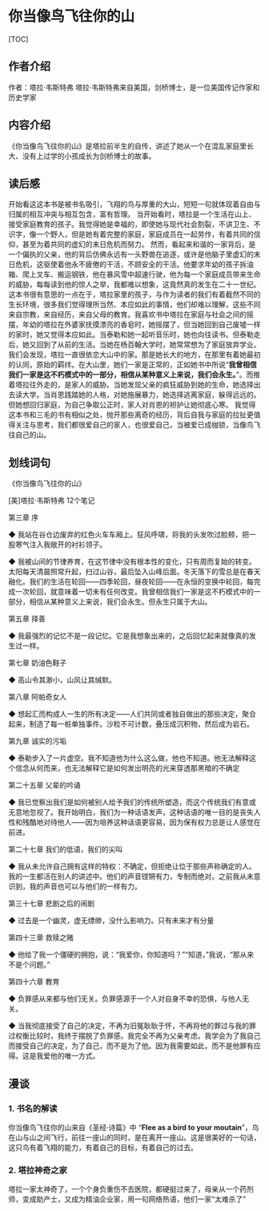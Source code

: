 # 你当像鸟飞往你的山
[TOC]
## 作者介绍
作者：塔拉·韦斯特弗
塔拉·韦斯特弗来自美国，剑桥博士，是一位美国传记作家和历史学家
## 内容介绍
《你当像鸟飞往你的山》是塔拉前半生的自传，讲述了她从一个在混乱家庭里长大、没有上过学的小孩成长为剑桥博士的故事。
## 读后感
开始看这这本书是被书名吸引，飞翔的鸟与厚重的大山，短短一句就体现着自由与归属的相互冲突与相互包含，富有哲理。
当开始看时，塔拉是一个生活在山上、接受家庭教育的孩子。我觉得她是幸福的，即使她与现代社会割裂，不讲卫生、不识字，像一个野人，但是她有着完整的家庭，家庭成员在一起劳作，有着共同的信仰，甚至为着共同的虚幻的末日危机而努力。
然而，看起来和谐的一家背后，是一个偏执的父亲，他的背后仿佛永远有一头野兽在追逐，或许是他脑子里虚幻的末日危机，这驱使着他永不疲倦的干活，不顾安全的干活。他要求年幼的孩子拆油箱、爬上叉车、搬运钢铁，他在暴风雪中超速行驶，他为每一个家庭成员带来生命的威胁，每每读到他的惊人之举，我都难以想象，这竟然真的发生在二十一世纪。
这本书很有意思的一点在于，塔拉家里的孩子，与作为读者的我们有着截然不同的生长环境，很多我们觉得理所当然、本应如此的事情，他们却难以理解，这些不同来自宗教，来自经历，来自父母的教育。我喜欢书中塔拉在家庭与社会之间的摇摆，年幼的塔拉在外婆家抚摸漂亮的香皂时，她摇摆了，但当她回到自己废墟一样的家时，她又觉得本应如此。当泰勒和她一起听音乐时，她也向往读书。但泰勒走后，她又回到了从前的生活。当她在杨百翰大学时，她常常想为了家庭放弃学业。
我们会发现，塔拉一直很依恋大山中的家。那是她长大的地方，在那里有着她最初的认同，原始的羁绊。在大山里，她们一家是正常的，正如她书中所说“**我曾相信我们一家是这不朽模式中的一部分，相信从某种意义上来说，我们会永生。**”。而推着塔拉往外走的，是家人的威胁。当她发现父亲的疯狂威胁到她的生命，她选择出去读大学。当肖恩践踏她的人格，对她施展暴力，她选择逃离家庭，躲得远远的。但她想回归家庭，为自己争取公正时，家人对肖恩的袒护让她彻底心寒。
我觉得这本书和三毛的书有相似之处，抛开那些离奇的经历，背后自我与家庭的拉扯更值得关注与思考，我们都很爱自己的家人，也很爱自己，当被爱已成枷锁，当像鸟飞往自己的山。
## 划线词句
《你当像鸟飞往你的山》

[美]塔拉·韦斯特弗
12个笔记

第三章 序

◆ 我站在谷仓边废弃的红色火车车厢上。狂风呼啸，将我的头发吹过脸颊，把一股寒气注入我敞开的衬衫领子。

◆ 我被山间的节律养育，在这节律中没有根本性的变化，只有周而复始的转变。太阳每天清晨照常升起，扫过山谷，最后坠入山峰后面。冬天落下的雪总是在春天融化。我们的生活在轮回——四季轮回，昼夜轮回——在永恒的变换中轮回，每完成一次轮回，就意味着一切未有任何改变。我曾相信我们一家是这不朽模式中的一部分，相信从某种意义上来说，我们会永生。但永生只属于大山。


第五章 择善

◆ 我最强烈的记忆不是一段记忆。它是我想象出来的，之后回忆起来就像真的发生过一样。


第七章 奶油色鞋子

◆ 高山令其渺小，山风让其缄默。


第八章 阿帕奇女人

◆ 想起汇而构成人一生的所有决定——人们共同或者独自做出的那些决定，聚合起来，制造了每一桩单独事件。沙粒不可计数，叠压成沉积物，然后成为岩石。


第九章 诚实的污垢

◆ 泰勒步入了一片虚空。我不知道他为什么这么做，他也不知道。他无法解释这个信念从何而来，也无法解释它是如何发出明亮的光来穿透那黑暗的不确定


第二十五章 父辈的吟诵

◆ 我已觉察出我们是如何被别人给予我们的传统所塑造，而这个传统我们有意或无意地忽视了。我开始明白，我们为一种话语发声，这种话语的唯一目的是丧失人性和残酷地对待他人——因为培养这种话语更容易，因为保有权力总是让人感觉在前进。



第二十七章 我们的低语，我们的尖叫

◆ 我从未允许自己拥有这样的特权：不确定，但拒绝让位于那些声称确定的人。我的一生都活在别人的讲述中。他们的声音铿锵有力，专制而绝对。之前我从未意识到，我的声音也可以与他们的一样有力。


第三十七章 悲剧之后的闹剧

◆ 过去是一个幽灵，虚无缥缈，没什么影响力。只有未来才有分量


第四十三章 救赎之赌

◆ 他给了我一个僵硬的拥抱，说：“我爱你，你知道吗？”“知道，”我说，“那从来不是个问题。”


第四十六章 教育

◆ 负罪感从来都与他们无关。负罪感源于一个人对自身不幸的恐惧，与他人无关。

◆ 当我彻底接受了自己的决定，不再为旧冤耿耿于怀，不再将他的罪过与我的罪过权衡比较时，我终于摆脱了负罪感。我完全不再为父亲考虑。我学会为了我自己而接受自己的决定，为了自己，而不是为了他。因为我需要如此，而不是他罪有应得。这是我爱他的唯一方式。


## 漫谈
### 1. 书名的解读
你当像鸟飞往你的山来自《圣经·诗篇》中 “**Flee as a bird to your moutain**”，鸟在山与山之间飞行，前往一座山的同时，是在离开一座山。这是很美好的一句话，这只鸟有着飞翔的能力，有着自己的目标，有着自己的过去。
### 2. 塔拉神奇之家
塔拉一家太神奇了，一个个身负重伤不去医院，都硬挺过来了，母亲从一个药剂师，变成助产士，又成为精油企业家，用一句网络热语，他们一家“太难杀了”